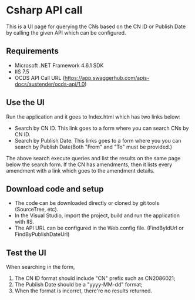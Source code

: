 # Csharp API call
This is a UI page for querying the CNs based on the CN ID or Publish Date by calling the given API which can be configured.

## Requirements
 - Microsoft .NET Framework 4.6.1 SDK
 - IIS 7.5
 - OCDS API Call URL (https://app.swaggerhub.com/apis-docs/austender/ocds-api/1.0)
 
## Use the UI
Run the application and it goes to Index.html which has two links below:
- Search by CN ID. This link goes to a form where you can search CNs by CN ID.
- Search by Publish Date. This links goes to a form where you you can search by Publish Date(Both "From" and "To" must be provided.)

The above search execute queries and list the results on the same page below the search form. If the CN has amendments, then it lists every amendment with a link which goes to the amendment details.

## Download code and setup
- The code can be downloaded directly or cloned by git tools (SourceTree, etc).
- In the Visual Studio, import the project, build and run the application with IIS. 
- The API URL can be configured in the Web.config file. (FindByIdUrl or FindByPublishDateUrl)

## Test the UI
When searching in the form, 
1. The CN ID format should include "CN" prefix such as CN2086021;
2. The Publish Date should be a "yyyy-MM-dd" format;
3. When the format is incorret, there're no results returned.

